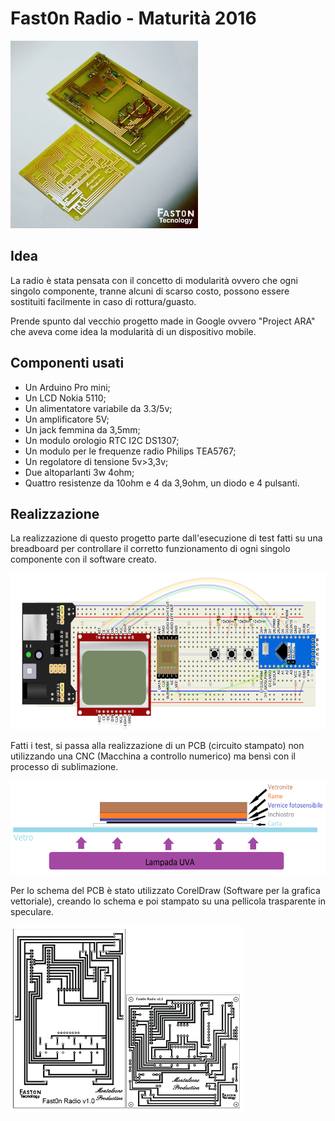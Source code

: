 # Fast0n Radio - Maturità 2016

<a><img src='./img/1.jpg' height='300' alt='icon'/></a>


## Idea
La radio è stata pensata con il concetto di modularità ovvero che ogni singolo componente, tranne alcuni di scarso costo, possono essere sostituiti facilmente in caso di rottura/guasto.

Prende spunto dal vecchio progetto made in Google ovvero "Project ARA" che aveva come idea la modularità di un dispositivo mobile.

## Componenti usati
- Un Arduino Pro mini;
- Un LCD Nokia 5110;
- Un alimentatore variabile da 3.3/5v;
- Un amplificatore 5V;
- Un jack femmina da 3,5mm;
- Un modulo orologio RTC I2C DS1307;
- Un modulo per le frequenze radio Philips TEA5767;
- Un regolatore di tensione 5v>3,3v;
- Due altoparlanti 3w 4ohm;
- Quattro resistenze da 10ohm e 4 da 3,9ohm, un diodo e 4 pulsanti.

## Realizzazione
La realizzazione di questo progetto parte dall'esecuzione di test fatti su una breadboard per controllare il corretto funzionamento di ogni singolo componente con il software creato.

<a><img src='./img/2.png' height='250' alt='icon'/></a>

Fatti i test, si passa alla realizzazione di un PCB (circuito stampato) non utilizzando una CNC (Macchina a controllo numerico) ma bensì con il processo di sublimazione. 
 
<a><img src='./img/3.png' height='150' alt='icon'/></a>

Per lo schema del PCB è stato utilizzato CorelDraw (Software per la grafica vettoriale), creando lo schema e poi stampato su una pellicola trasparente in speculare.

<a><img src='./img/4.png' height='300' alt='icon'/></a>

